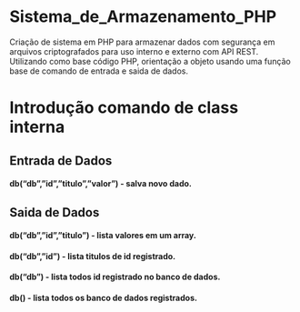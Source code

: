 # Sistema_de_Armazenamento_PHP
Criação de sistema em PHP para armazenar dados com segurança em arquivos criptografados para uso interno e externo com API REST.
Utilizando como base código PHP, orientação a objeto usando uma função base de comando de entrada e saida de dados.

# Introdução comando de class interna

## Entrada de Dados
#### db(“db”,”id”,”titulo”,”valor”) - salva novo dado.

## Saida de Dados
#### db(“db”,”id”,”titulo”) - lista valores em um array.

#### db(“db”,”id”) - lista titulos de id registrado.

#### db(“db”) - lista todos id registrado no banco de dados.

#### db() - lista todos os banco de dados registrados.


